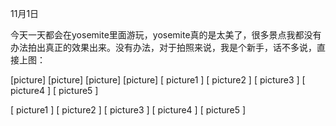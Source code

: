 
11月1日

今天一天都会在yosemite里面游玩，yosemite真的是太美了，很多景点我都没有办法拍出真正的效果出来。没有办法，对于拍照来说，我是个新手，话不多说，直接上图：


[picture]
[picture]
[picture]
[picture]
   [ picture1 ]
   [ picture2 ]
   [ picture3 ]
   [ picture4 ]
   [ picture5 ]

   [ picture1 ]
   [ picture2 ]
   [ picture3 ]
   [ picture4 ]
   [ picture5 ]



